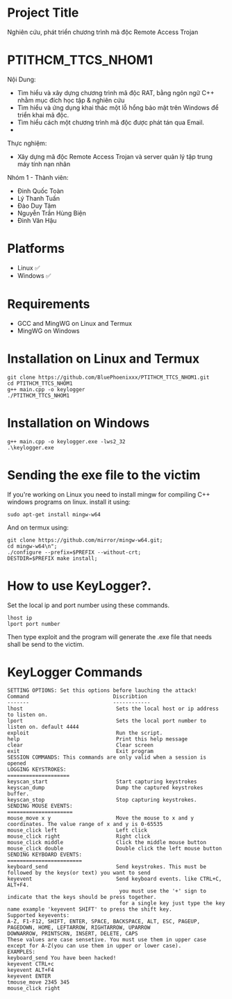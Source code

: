 

# Project Title

Nghiên cứu, phát triển chương trình mã độc Remote Access Trojan

# PTITHCM_TTCS_NHOM1

Nội Dung:
- Tìm hiểu và xây dựng chương trình mã độc RAT, bằng ngôn ngữ C++ nhằm mục đích học tập & nghiên cứu
- Tìm hiểu và ứng dụng khai thác một lỗ hổng bảo mật trên Windows để triển khai mã độc.
- Tìm hiểu cách một chương trình mã độc được phát tán qua Email.
- 
Thực nghiệm:
- Xây dựng mã độc Remote Access Trojan và server quản lý tập trung máy tính nạn nhân


Nhóm 1 - Thành viên:
- Đinh Quốc Toàn 
- Lý Thanh Tuấn
- Đào Duy Tâm
- Nguyễn Trần Hùng Biện
- Đinh Văn Hậu

# Platforms
* Linux ✅️
* Windows ✅️


# Requirements
* GCC and MingWG on Linux and Termux
* MingWG on Windows

# Installation on Linux and Termux
```
git clone https://github.com/BluePhoenixxx/PTITHCM_TTCS_NHOM1.git
cd PTITHCM_TTCS_NHOM1
g++ main.cpp -o keylogger
./PTITHCM_TTCS_NHOM1
```
# Installation on Windows
```
g++ main.cpp -o keylogger.exe -lws2_32
.\keylogger.exe
```
# Sending the exe file to the victim
If you're working on Linux you need to install mingw for compiling C++ windows programs on linux.
install it using:
```
sudo apt-get install mingw-w64
```
And on termux using:
```
git clone https://github.com/mirror/mingw-w64.git;
cd mingw-w64\n";
./configure --prefix=$PREFIX --without-crt;
DESTDIR=$PREFIX make install;
```
# How to use KeyLogger?.
Set the local ip and port number using these commands.
```
lhost ip
lport port number
```
Then type exploit and the program will generate the .exe file that needs shall be send to the victim.
# KeyLogger Commands
```
SETTING OPTIONS: Set this options before lauching the attack!
Command                           Discribtion
-------                           ------------
lhost                              Sets the local host or ip address to listen on.
lport                              Sets the local port number to listen on. default 4444
exploit                            Run the script.
help                               Print this help message
clear                              Clear screen
exit                               Exit program
SESSION COMMANDS: This commands are only valid when a session is opened
LOGGING KEYSTROKES:
====================
keyscan_start                      Start capturing keystrokes
keyscan_dump                       Dump the captured keystrokes buffer.
keyscan_stop                       Stop capturing keystrokes.
SENDING MOUSE EVENTS:
=====================
mouse_move x y                     Move the mouse to x and y coordinates. The value range of x and y is 0-65535
mouse_click left                   Left click
mouse_click right                  Right click
mouse_click middle                 Click the middle mouse button
mouse_click double                 Double click the left mouse button
SENDING KEYBOARD EVENTS:
========================
keyboard_send                      Send keystrokes. This must be followed by the keys(or text) you want to send
keyevent                           Send keyboard events. like CTRL+C, ALT+F4.
                                    you must use the '+' sign to indicate that the keys should be press together.
                                    for a single key just type the key name example 'keyevent SHIFT' to press the shift key.
Supported keyevents:
A-Z, F1-F12, SHIFT, ENTER, SPACE, BACKSPACE, ALT, ESC, PAGEUP, PAGEDOWN, HOME, LEFTARROW, RIGHTARROW, UPARROW
DOWNARROW, PRINTSCRN, INSERT, DELETE, CAPS
These values are case sensetive. You must use them in upper case except for A-Z(you can use them in upper or lower case).
EXAMPLES:
keyboard_send You have been hacked!
keyevent CTRL+c
keyevent ALT+F4
keyevent ENTER
tmouse_move 2345 345
mouse_click right
```
